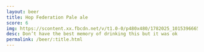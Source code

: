 ```yaml
---
layout: beer
title: Hop Federation Pale ale
score: 6
img: https://scontent.xx.fbcdn.net/v/t1.0-0/p480x480/1782025_10153966655578745_4664850473670279145_n.jpg?oh=e4ea606ae73f3f38b83f3029527778d8&oe=587FADEC
desc: Don’t have the best memory of drinking this but it was ok
permalink: /beer/:title.html
---
```

